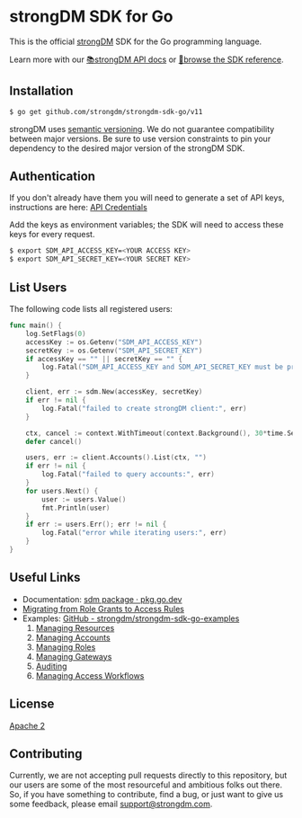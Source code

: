 # strongDM SDK for Go

This is the official [strongDM](https://www.strongdm.com/) SDK for the Go
programming language.

Learn more with our [📚strongDM API docs](https://www.strongdm.com/docs/api/) or
[📓browse the SDK
reference](https://pkg.go.dev/github.com/strongdm/strongdm-sdk-go/v11?tab=doc).

## Installation

```bash
$ go get github.com/strongdm/strongdm-sdk-go/v11
```

strongDM uses [semantic versioning](https://semver.org/). We do not guarantee
compatibility between major versions. Be sure to use version constraints to pin
your dependency to the desired major version of the strongDM SDK.

## Authentication

If you don't already have them you will need to generate a set of API keys,
instructions are here: [API
Credentials](https://www.strongdm.com/docs/admin-guide/api-credentials/)

Add the keys as environment variables; the SDK will need to access these keys
for every request.

```bash
$ export SDM_API_ACCESS_KEY=<YOUR ACCESS KEY>
$ export SDM_API_SECRET_KEY=<YOUR SECRET KEY>
```

## List Users

The following code lists all registered users:

```go
func main() {
	log.SetFlags(0)
	accessKey := os.Getenv("SDM_API_ACCESS_KEY")
	secretKey := os.Getenv("SDM_API_SECRET_KEY")
	if accessKey == "" || secretKey == "" {
		log.Fatal("SDM_API_ACCESS_KEY and SDM_API_SECRET_KEY must be provided")
	}

	client, err := sdm.New(accessKey, secretKey)
	if err != nil {
		log.Fatal("failed to create strongDM client:", err)
	}

	ctx, cancel := context.WithTimeout(context.Background(), 30*time.Second)
	defer cancel()

	users, err := client.Accounts().List(ctx, "")
	if err != nil {
		log.Fatal("failed to query accounts:", err)
	}
	for users.Next() {
		user := users.Value()
		fmt.Println(user)
	}
	if err := users.Err(); err != nil {
		log.Fatal("error while iterating users:", err)
	}
}
```

## Useful Links

- Documentation: [sdm package · pkg.go.dev](https://pkg.go.dev/github.com/strongdm/strongdm-sdk-go/v11?tab=doc)
- [Migrating from Role Grants to Access Rules](https://github.com/strongdm/strongdm-sdk-go/wiki/Migrating-from-Role-Grants-to-Access-Rules)
- Examples: [GitHub - strongdm/strongdm-sdk-go-examples](https://github.com/strongdm/strongdm-sdk-go-examples)
  1.  [Managing Resources](https://github.com/strongdm/strongdm-sdk-go-examples/tree/master/1_managing_resources)
  1.  [Managing Accounts](https://github.com/strongdm/strongdm-sdk-go-examples/tree/master/2_managing_accounts)
  1.  [Managing Roles](https://github.com/strongdm/strongdm-sdk-go-examples/tree/master/3_managing_roles)
  1.  [Managing Gateways](https://github.com/strongdm/strongdm-sdk-go-examples/tree/master/4_managing_gateways)
  1.  [Auditing](https://github.com/strongdm/strongdm-sdk-go-examples/tree/master/5_auditing)
  1.  [Managing Access Workflows](https://github.com/strongdm/strongdm-sdk-go-examples/tree/master/6_managing_workflows)

## License

[Apache 2](https://github.com/strongdm/strongdm-sdk-go/blob/master/LICENSE)

## Contributing

Currently, we are not accepting pull requests directly to this repository, but
our users are some of the most resourceful and ambitious folks out there. So, if
you have something to contribute, find a bug, or just want to give us some
feedback, please email <support@strongdm.com>.
